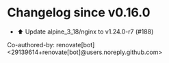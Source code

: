 # Changelog since v0.16.0
- ⬆️ Update alpine_3_18/nginx to v1.24.0-r7 (#188)

Co-authored-by: renovate[bot] <29139614+renovate[bot]@users.noreply.github.com> 
